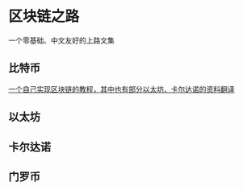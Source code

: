 # 区块链之路

一个零基础、中文友好的上路文集

## 比特币

[一个自己实现区块链的教程，其中也有部分以太坊、卡尔达诺的资料翻译](https://github.com/liuchengxu/blockchain-tutorial)

## 以太坊

## 卡尔达诺

## 门罗币
